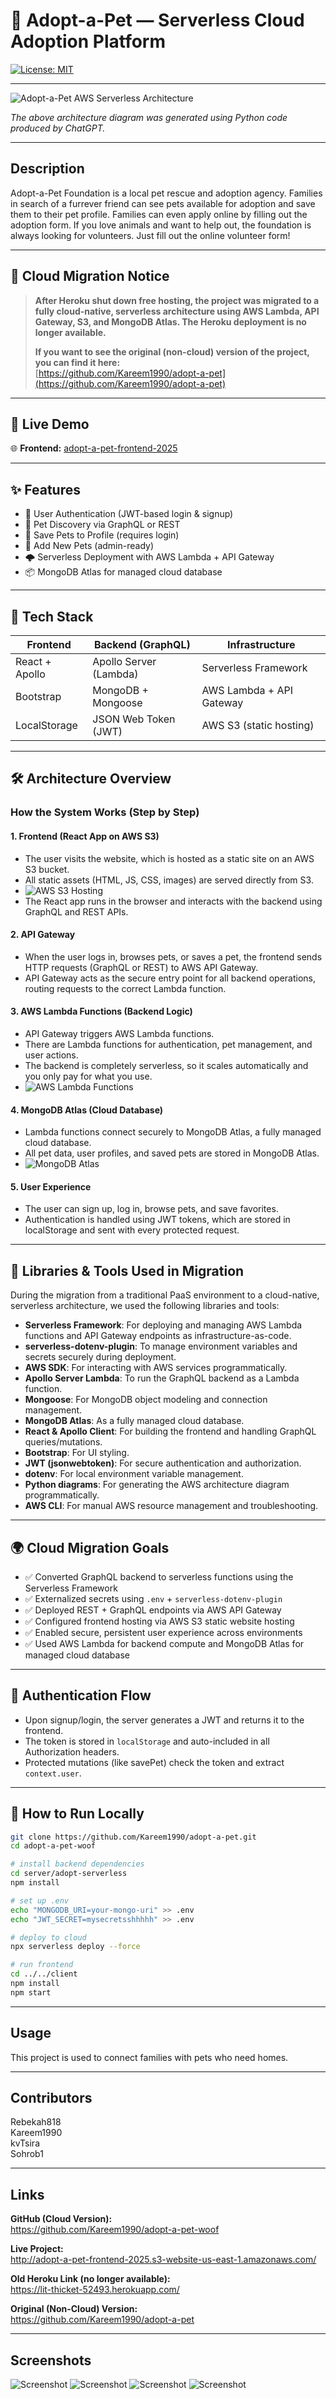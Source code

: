 # 🐾 Adopt-a-Pet — Serverless Cloud Adoption Platform
[![License: MIT](https://img.shields.io/badge/License-MIT-yellow.svg)](https://opensource.org/licenses/MIT)

---

![Adopt-a-Pet AWS Serverless Architecture](client/public/adopt-a-pet_aws_serverless_architecture.png)

*The above architecture diagram was generated using Python code produced by ChatGPT.*

---

## Description
Adopt-a-Pet Foundation is a local pet rescue and adoption agency. Families in search of a furrever friend can see pets available for adoption and save them to their pet profile. Families can even apply online by filling out the adoption form. If you love animals and want to help out, the foundation is always looking for volunteers. Just fill out the online volunteer form!

---

## 🚨 Cloud Migration Notice
> **After Heroku shut down free hosting, the project was migrated to a fully cloud-native, serverless architecture using AWS Lambda, API Gateway, S3, and MongoDB Atlas. The Heroku deployment is no longer available.**
>
> **If you want to see the original (non-cloud) version of the project, you can find it here:**  
> [https://github.com/Kareem1990/adopt-a-pet](https://github.com/Kareem1990/adopt-a-pet)

---

## 🚀 Live Demo
🌐 **Frontend:** [adopt-a-pet-frontend-2025](http://adopt-a-pet-frontend-2025.s3-website-us-east-1.amazonaws.com)

---

## ✨ Features
- 🔐 User Authentication (JWT-based login & signup)
- 🐶 Pet Discovery via GraphQL or REST
- 💾 Save Pets to Profile (requires login)
- 🧾 Add New Pets (admin-ready)
- 🌩️ Serverless Deployment with AWS Lambda + API Gateway
- 📦 MongoDB Atlas for managed cloud database

---

## 🔧 Tech Stack

| Frontend           | Backend (GraphQL)        | Infrastructure                |
|--------------------|-------------------------|-------------------------------|
| React + Apollo     | Apollo Server (Lambda)  | Serverless Framework          |
| Bootstrap          | MongoDB + Mongoose      | AWS Lambda + API Gateway      |
| LocalStorage       | JSON Web Token (JWT)    | AWS S3 (static hosting)       |

---

## 🛠️ Architecture Overview

### How the System Works (Step by Step)

#### 1. **Frontend (React App on AWS S3)**
- The user visits the website, which is hosted as a static site on an AWS S3 bucket.
- All static assets (HTML, JS, CSS, images) are served directly from S3.
- ![AWS S3 Hosting](./client/public/s3.PNG)
- The React app runs in the browser and interacts with the backend using GraphQL and REST APIs.

#### 2. **API Gateway**
- When the user logs in, browses pets, or saves a pet, the frontend sends HTTP requests (GraphQL or REST) to AWS API Gateway.
- API Gateway acts as the secure entry point for all backend operations, routing requests to the correct Lambda function.

#### 3. **AWS Lambda Functions (Backend Logic)**
- API Gateway triggers AWS Lambda functions.
- There are Lambda functions for authentication, pet management, and user actions.
- The backend is completely serverless, so it scales automatically and you only pay for what you use.
- ![AWS Lambda Functions](./client/public/lambda-functions.PNG)

#### 4. **MongoDB Atlas (Cloud Database)**
- Lambda functions connect securely to MongoDB Atlas, a fully managed cloud database.
- All pet data, user profiles, and saved pets are stored in MongoDB Atlas.
- ![MongoDB Atlas](./client/public/atlas.PNG)

#### 5. **User Experience**
- The user can sign up, log in, browse pets, and save favorites.
- Authentication is handled using JWT tokens, which are stored in localStorage and sent with every protected request.

---

## 🧰 Libraries & Tools Used in Migration

During the migration from a traditional PaaS environment to a cloud-native, serverless architecture, we used the following libraries and tools:

- **Serverless Framework**: For deploying and managing AWS Lambda functions and API Gateway endpoints as infrastructure-as-code.
- **serverless-dotenv-plugin**: To manage environment variables and secrets securely during deployment.
- **AWS SDK**: For interacting with AWS services programmatically.
- **Apollo Server Lambda**: To run the GraphQL backend as a Lambda function.
- **Mongoose**: For MongoDB object modeling and connection management.
- **MongoDB Atlas**: As a fully managed cloud database.
- **React & Apollo Client**: For building the frontend and handling GraphQL queries/mutations.
- **Bootstrap**: For UI styling.
- **JWT (jsonwebtoken)**: For secure authentication and authorization.
- **dotenv**: For local environment variable management.
- **Python diagrams**: For generating the AWS architecture diagram programmatically.
- **AWS CLI**: For manual AWS resource management and troubleshooting.

---

## 🌍 Cloud Migration Goals

- ✅ Converted GraphQL backend to serverless functions using the Serverless Framework
- ✅ Externalized secrets using `.env` + `serverless-dotenv-plugin`
- ✅ Deployed REST + GraphQL endpoints via AWS API Gateway
- ✅ Configured frontend hosting via AWS S3 static website hosting
- ✅ Enabled secure, persistent user experience across environments
- ✅ Used AWS Lambda for backend compute and MongoDB Atlas for managed cloud database

---

## 🔐 Authentication Flow

- Upon signup/login, the server generates a JWT and returns it to the frontend.
- The token is stored in `localStorage` and auto-included in all Authorization headers.
- Protected mutations (like savePet) check the token and extract `context.user`.

---

## 🧪 How to Run Locally

```bash
git clone https://github.com/Kareem1990/adopt-a-pet.git
cd adopt-a-pet-woof

# install backend dependencies
cd server/adopt-serverless
npm install

# set up .env
echo "MONGODB_URI=your-mongo-uri" >> .env
echo "JWT_SECRET=mysecretsshhhhh" >> .env

# deploy to cloud
npx serverless deploy --force

# run frontend
cd ../../client
npm install
npm start
```

---

## Usage
This project is used to connect families with pets who need homes.

---

## Contributors 
Rebekah818  
Kareem1990  
kvTsira  
Sohrob1  

---

## Links

**GitHub (Cloud Version):**  
https://github.com/Kareem1990/adopt-a-pet-woof

**Live Project:**  
http://adopt-a-pet-frontend-2025.s3-website-us-east-1.amazonaws.com/

**Old Heroku Link (no longer available):**  
https://lit-thicket-52493.herokuapp.com/

**Original (Non-Cloud) Version:**  
https://github.com/Kareem1990/adopt-a-pet

---

## Screenshots

![Screenshot](client/public/screenshot1.PNG)
![Screenshot](client/public/screenshot2.PNG)
![Screenshot](client/public/screenshot3.PNG)
![Screenshot](client/public/adoptformscreenshot.PNG)